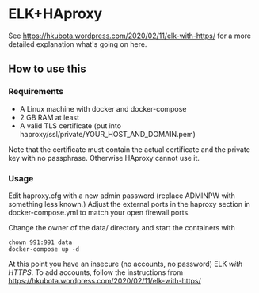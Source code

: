 # ELK+HAproxy

See https://hkubota.wordpress.com/2020/02/11/elk-with-https/ for a more detailed explanation what's going on here.

## How to use this

### Requirements

* A Linux machine with docker and docker-compose
* 2 GB RAM at least
* A valid TLS certificate (put into haproxy/ssl/private/YOUR_HOST_AND_DOMAIN.pem)

Note that the certificate must contain the actual certificate and the private key with no passphrase. Otherwise HAproxy cannot use it.

### Usage

Edit haproxy.cfg with a new admin password (replace ADMINPW with something less known.)
Adjust the external ports in the haproxy section in docker-compose.yml to match your open firewall ports.

Change the owner of the data/ directory and start the containers with
```
chown 991:991 data
docker-compose up -d
```

At this point you have an insecure (no accounts, no password) ELK _with HTTPS_. To add accounts, follow the instructions from https://hkubota.wordpress.com/2020/02/11/elk-with-https/
